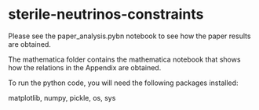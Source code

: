 # sterile-neutrinos-constraints

Please see the paper_analysis.pybn notebook to see how the paper results are obtained.

The mathematica folder contains the mathematica notebook that shows how the relations in the Appendix are obtained.


To run the python code,  you will need the following packages installed:

matplotlib, numpy, pickle, os, sys
